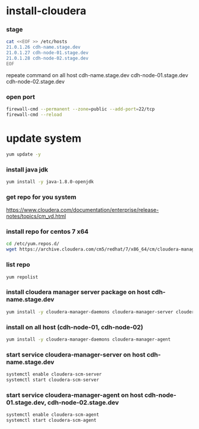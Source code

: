 # install-cloudera





### stage
```bash
cat <<EOF >> /etc/hosts
21.0.1.26 cdh-name.stage.dev
21.0.1.27 cdh-node-01.stage.dev
21.0.1.28 cdh-node-02.stage.dev
EOF
```
repeate command on all host 
cdh-name.stage.dev
cdh-node-01.stage.dev
cdh-node-02.stage.dev


### open port
```bash
firewall-cmd --permanent --zone=public --add-port=22/tcp
firewall-cmd --reload
```

# update system
```bash
yum update -y
```
### install java jdk
```bash
yum install -y java-1.8.0-openjdk
```

### get repo for you system
https://www.cloudera.com/documentation/enterprise/release-notes/topics/cm_vd.html


### install repo for centos 7 x64
```bash
cd /etc/yum.repos.d/
wget https://archive.cloudera.com/cm5/redhat/7/x86_64/cm/cloudera-manager.repo
```

### list repo
```bash
yum repolist
```

### install cloudera manager server package on host cdh-name.stage.dev 
```bash
yum install -y cloudera-manager-daemons cloudera-manager-server cloudera-manager-agent
```

### install on all host (cdh-node-01, cdh-node-02) 
```bash
yum install -y cloudera-manager-daemons cloudera-manager-agent
```

### start service cloudera-manager-server on host cdh-name.stage.dev
```bash
systemctl enable cloudera-scm-server 
systemctl start cloudera-scm-server
```

### start service cloudera-manager-agent on host cdh-node-01.stage.dev, cdh-node-02.stage.dev
```bash
systemctl enable cloudera-scm-agent
systemctl start cloudera-scm-agent
```





